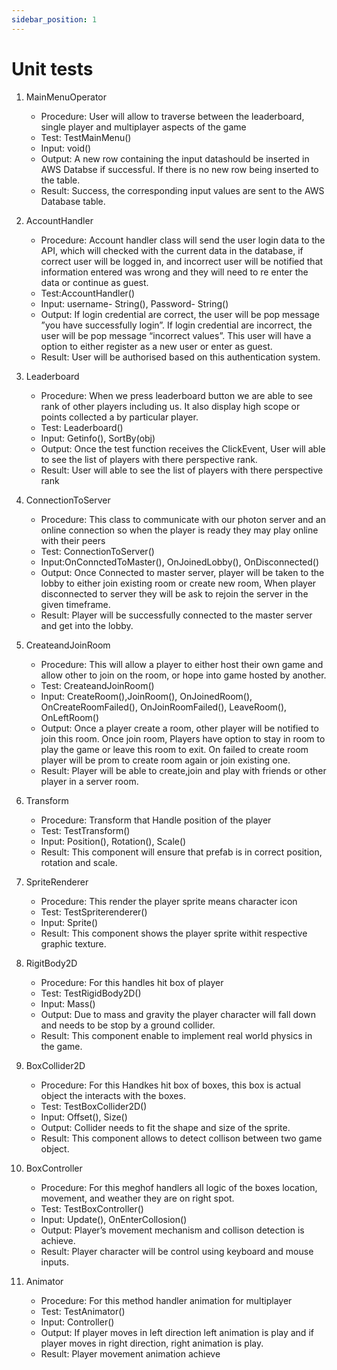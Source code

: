 ```yaml
---
sidebar_position: 1
---
```

# Unit tests
1. MainMenuOperator 
    - Procedure: User will allow to traverse between the leaderboard, single player and multiplayer aspects of the game 
    - Test: TestMainMenu()
    - Input: void()
    - Output: A new row containing the input datashould be inserted in AWS Databse   if successful. If there is no new row being inserted to the table. 
    - Result: Success, the corresponding input values are sent to the AWS Database table.


2. AccountHandler 
    - Procedure: Account handler class will send the user login data to the API, which will checked with the current data in the database, if correct user will be logged in, and incorrect user will be notified that information entered was wrong and they will need to re enter the data or continue as guest.
    - Test:AccountHandler()
    - Input: username- String(), Password- String()
    - Output: If login credential are correct, the user will be pop message ”you have successfully login”. If login credential are incorrect, the user will be pop message “incorrect values”. This user will have a option to either register as a new user or enter as guest. 
    - Result: User will be authorised based on this authentication system. 


3.  Leaderboard
    - Procedure: When we press leaderboard button we are able to see rank of other players including us. It also display high scope or points collected a by particular player.
    - Test: Leaderboard()
    - Input: Getinfo(), SortBy(obj)
    - Output: Once the test function receives the ClickEvent, User will able to see the list of players with there perspective rank.
    - Result: User will able to see the list of players with there perspective rank


4. ConnectionToServer 
    - Procedure: This class to communicate with our photon server and an online connection so when the player is ready they may play online with their peers
    - Test: ConnectionToServer()
    - Input:OnConnctedToMaster(), OnJoinedLobby(), OnDisconnected()
    - Output: Once Connected to master server, player will be taken to the lobby to either join existing room or create new room, When player disconnected to server they will be ask to rejoin the server in the given timeframe. 
    - Result: Player will be successfully connected to the master server and get into the lobby.  


5. CreateandJoinRoom
    - Procedure: This will allow a player to either host their own game and allow other to join on the room, or hope into game hosted by another. 
    - Test: CreateandJoinRoom()
    - Input: CreateRoom(),JoinRoom(), OnJoinedRoom(), OnCreateRoomFailed(),       OnJoinRoomFailed(), LeaveRoom(), OnLeftRoom()
    - Output: Once a player create a room, other player will be notified to join this room. Once join room, Players have option to stay in room to play the game or leave this room to exit. On failed to create room player will be prom to create room again or join existing one. 
    -  Result: Player will be able to create,join and play with friends or other player in a server room.


6. Transform
    - Procedure: Transform that Handle position of the player 
    - Test: TestTransform()
    - Input: Position(), Rotation(), Scale()
    - Result: This component will ensure that prefab is in correct position, rotation and scale.


7. SpriteRenderer
    - Procedure: This render the player sprite means character icon 
    - Test: TestSpriterenderer()
    - Input: Sprite()
    - Result: This component shows the player sprite withit respective graphic texture.


8. RigitBody2D
    - Procedure: For this handles hit box of player 
    - Test: TestRigidBody2D()
    - Input: Mass()
    - Output: Due to mass and gravity the player character will fall down and needs to be stop by a ground collider. 
    - Result: This component enable to implement real world physics in the game. 


9. BoxCollider2D
    - Procedure: For this Handkes hit box of boxes, this box is actual object the interacts with the boxes. 
    - Test: TestBoxCollider2D()
    - Input: Offset(), Size()
    - Output: Collider needs to fit the shape and size of the sprite. 
    - Result: This component allows to detect collison between two game object. 
 

10. BoxController
    - Procedure: For this meghof handlers all logic of the boxes location, movement, and weather they are on right spot. 
    - Test: TestBoxController()
    - Input: Update(), OnEnterCollosion()
    - Output: Player’s movement mechanism and collison detection is achieve. 
    - Result: Player character will be control using keyboard and mouse inputs. 

11. Animator
    - Procedure: For this method handler animation for multiplayer 
    - Test: TestAnimator()
    - Input: Controller()
    - Output: If player moves in left direction left animation is play and if player moves in right direction, right animation is play. 
    - Result: Player movement animation achieve 



